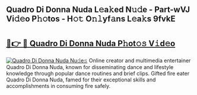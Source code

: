 ## Quadro Di Donna Nuda L𝚎a𝚔ed N𝚞𝚍e - Part-wVJ Vi𝚍𝚎o P𝚑𝚘tos - H𝚘𝚝 O𝚗𝚕yf𝚊ns L𝚎a𝚔s 9fvkE

# <h2><a href="http://kfcs8g.oniu.top/?m=Quadro+Di+Donna+Nuda">🔗👉 🔴 Quadro Di Donna Nuda P𝚑ot𝚘𝚜 V𝚒d𝚎o</a></h2>

[![Quadro Di Donna Nuda Nu𝚍e𝚜](https://i.imgur.com/0qMVB7G.gif)](http://kfcs8g.oniu.top/?m=Quadro+Di+Donna+Nuda)
Online creator and multimedia entertainer Quadro Di Donna Nuda, known for disseminating dance and lifestyle knowledge through popular dance routines and brief clips. Gifted fire eater Quadro Di Donna Nuda, famed for their exceptional skills and accomplishments in consuming fire safely.  
